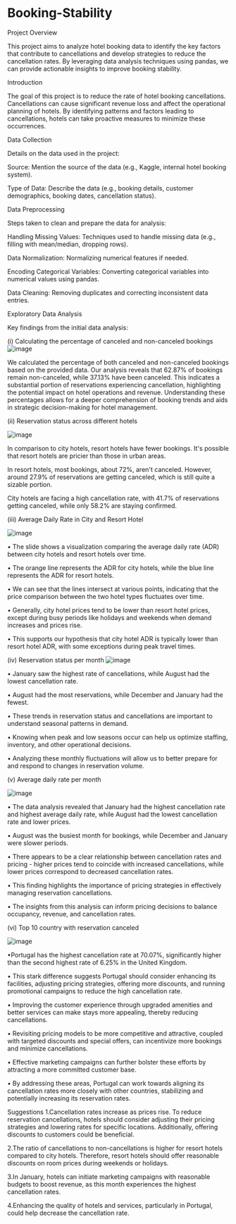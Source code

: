 # Booking-Stability

Project Overview

This project aims to analyze hotel booking data to identify the key factors that contribute to cancellations and develop strategies to reduce the cancellation rates. By leveraging data analysis techniques using pandas, we can provide actionable insights to improve booking stability.

Introduction

The goal of this project is to reduce the rate of hotel booking cancellations. Cancellations can cause significant revenue loss and affect the operational planning of hotels. By identifying patterns and factors leading to cancellations, hotels can take proactive measures to minimize these occurrences.

Data Collection

Details on the data used in the project:

Source: Mention the source of the data (e.g., Kaggle, internal hotel booking system).

Type of Data: Describe the data (e.g., booking details, customer demographics, booking dates, cancellation status).

Data Preprocessing

Steps taken to clean and prepare the data for analysis:

Handling Missing Values: Techniques used to handle missing data (e.g., filling with mean/median, dropping rows).

Data Normalization: Normalizing numerical features if needed.

Encoding Categorical Variables: Converting categorical variables into numerical values using pandas.

Data Cleaning: Removing duplicates and correcting inconsistent data entries.

Exploratory Data Analysis

Key findings from the initial data analysis:

(i) Calculating the percentage of canceled and non-canceled bookings
![image](https://github.com/user-attachments/assets/6db61546-38cc-4a7a-a1d4-918d0b4a1467)


We calculated the percentage of both canceled and non-canceled bookings based on the provided data. Our analysis reveals that 62.87% of bookings remain non-canceled, while 37.13% have been canceled. This indicates a substantial portion of reservations experiencing cancellation, highlighting the potential impact on hotel operations and revenue. Understanding these percentages allows for a deeper comprehension of booking trends and aids in strategic decision-making for hotel management.

(ii) Reservation status across different hotels

![image](https://github.com/user-attachments/assets/21087b6a-69e2-44ff-8f3f-c2fb15665dfe)


In comparison to city hotels, resort hotels have fewer bookings. It's possible that resort hotels are pricier than those in urban areas.

In resort hotels, most bookings, about 72%, aren't canceled. However, around 27.9% of reservations are getting canceled, which is still quite a sizable portion.

City hotels are facing a high cancellation rate, with 41.7% of reservations getting canceled, while only 58.2% are staying confirmed.

(iii) Average Daily Rate in City and Resort Hotel

![image](https://github.com/user-attachments/assets/e292909c-c7a4-4738-aafb-9b737586c23b)


• The slide shows a visualization comparing the average daily rate (ADR) between city hotels and resort hotels over time.

• The orange line represents the ADR for city hotels, while the blue line represents the ADR for resort hotels.

• We can see that the lines intersect at various points, indicating that the price comparison between the two hotel types fluctuates over time.

• Generally, city hotel prices tend to be lower than resort hotel prices, except during busy periods like holidays and weekends when demand increases and prices rise.

• This supports our hypothesis that city hotel ADR is typically lower than resort hotel ADR, with some exceptions during peak travel times.

(iv) Reservation status per month
![image](https://github.com/user-attachments/assets/fb3440cb-3413-4aad-a34d-ed70c6a3dc17)



• January saw the highest rate of cancellations, while August had the lowest cancellation rate.

• August had the most reservations, while December and January had the fewest.

• These trends in reservation status and cancellations are important to understand seasonal patterns in demand.

• Knowing when peak and low seasons occur can help us optimize staffing, inventory, and other operational decisions.

• Analyzing these monthly fluctuations will allow us to better prepare for and respond to changes in reservation volume.

(v) Average daily rate per month

![image](https://github.com/user-attachments/assets/353c43d9-79d7-4b0b-80e6-344e5d9bc773)


• The data analysis revealed that January had the highest cancellation rate and highest average daily rate, while August had the lowest cancellation rate and lower prices.

• August was the busiest month for bookings, while December and January were slower periods.

• There appears to be a clear relationship between cancellation rates and pricing - higher prices tend to coincide with increased cancellations, while lower prices correspond to decreased cancellation rates.

• This finding highlights the importance of pricing strategies in effectively managing reservation cancellations.

• The insights from this analysis can inform pricing decisions to balance occupancy, revenue, and cancellation rates.

(vi) Top 10 country with reservation canceled

![image](https://github.com/user-attachments/assets/92d280a8-9c4c-4ca4-b7de-4e085b39e7b2)


•Portugal has the highest cancellation rate at 70.07%, significantly higher than the second highest rate of 6.25% in the United Kingdom.

• This stark difference suggests Portugal should consider enhancing its facilities, adjusting pricing strategies, offering more discounts, and running promotional campaigns to reduce the high cancellation rate.

• Improving the customer experience through upgraded amenities and better services can make stays more appealing, thereby reducing cancellations.

• Revisiting pricing models to be more competitive and attractive, coupled with targeted discounts and special offers, can incentivize more bookings and minimize cancellations.

• Effective marketing campaigns can further bolster these efforts by attracting a more committed customer base.

• By addressing these areas, Portugal can work towards aligning its cancellation rates more closely with other countries, stabilizing and potentially increasing its reservation rates.

Suggestions
1.Cancellation rates increase as prices rise. To reduce reservation cancellations, hotels should consider adjusting their pricing strategies and lowering rates for specific locations. Additionally, offering discounts to customers could be beneficial.

2.The ratio of cancellations to non-cancellations is higher for resort hotels compared to city hotels. Therefore, resort hotels should offer reasonable discounts on room prices during weekends or holidays.

3.In January, hotels can initiate marketing campaigns with reasonable budgets to boost revenue, as this month experiences the highest cancellation rates.

4.Enhancing the quality of hotels and services, particularly in Portugal, could help decrease the cancellation rate.
